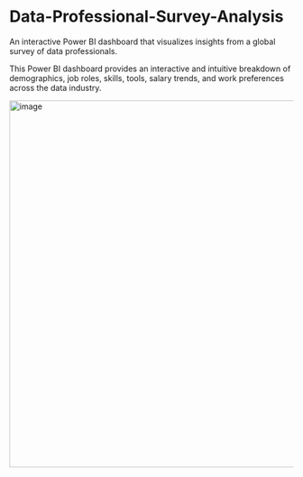 # Data-Professional-Survey-Analysis
An interactive Power BI dashboard that visualizes insights from a global survey of data professionals.

This Power BI dashboard provides an interactive and intuitive breakdown of demographics, job roles, skills, tools, salary trends, and work preferences across the data industry.

<img width="651" alt="image" src="https://github.com/user-attachments/assets/8860252e-dfd8-4cba-9943-8b851ccbd38d" />

